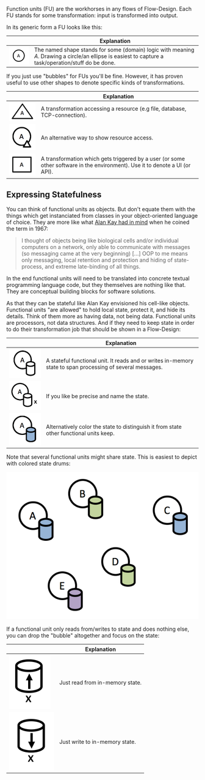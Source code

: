 Function units (FU) are the workhorses in any flows of Flow-Design. Each FU stands for some transformation: input is transformed into output.

In its generic form a FU looks like this:

|  	|   Explanation	|
|---	|---	|
|   ![Generic functional unit](images/functional_units/generic.png)	|   The named shape stands for some (domain) logic with meaning _A_. Drawing a circle/an ellipse is easiest to capture a task/operation/stuff do be done.	|

If you just use "bubbles" for FUs you'll be fine. However, it has proven useful to use other shapes to denote specific kinds of transformations.

|  	|   Explanation	|
|---	|---	|
|   ![Generic functional unit](images/functional_units/provider.png)	|   A transformation accessing a resource (e.g file, database, TCP-connection).	|
|   ![Resoure accessing function unit](images/functional_units/provider2.png)	|   An alternative way to show resource access.	|
|   ![Interacting functional unit](images/functional_units/portal.png)	|   A transformation which gets triggered by a user (or some other software in the environment). Use it to denote a UI (or API).	|

## Expressing Statefulness
You can think of functional units as objects. But don't equate them with the things which get instanciated from classes in your object-oriented language of choice. They are more like what [Alan Kay had in mind](http://userpage.fu-berlin.de/~ram/pub/pub_jf47ht81Ht/doc_kay_oop_en) when he coined the term in 1967:

> I thought of objects being like biological cells and/or individual computers on a network, only able to communicate with messages (so messaging came at the very beginning) [...] OOP to me means only messaging, local retention and protection and hiding of state-process, and extreme late-binding of all things.

In the end functional units will need to be translated into concrete textual programming language code, but they themselves are nothing like that. They are conceptual building blocks for software solutions.

As that they can be stateful like Alan Kay envisioned his cell-like objects. Functional units "are allowed" to hold local state, protect it, and hide its details. Think of them more as having data, not being data. Functional units are processors, not data structures. And if they need to keep state in order to do their transformation job that should be shown in a Flow-Design:

|  	|   Explanation	|
|---	|---	|
|   ![Stateful functional unit](images/functional_units/stateful.png)	|   A stateful functional unit. It reads and or writes in-memory state to span processing of several messages.	|
|   ![Named state](images/functional_units/stateful_named.png)	|   If you like be precise and name the state. 	|
|   ![Colored state](images/functional_units/stateful_colored.png)	|   Alternatively color the state to distinguish it from state other functional units keep.	|

Note that several functional units might share state. This is easiest to depict with colored state drums:

![Function units sharing state](images/functional_units/shared_state.png)

If a functional unit only reads from/writes to state and does nothing else, you can drop the "bubble" altogether and focus on the state:

|  	|   Explanation	|
|---	|---	|
|   ![Reading state](images/functional_units/read_state.png)	|   Just read from in-memory state.	|
|   ![Writing state](images/functional_units/write_state.png)	|   Just write to in-memory state. 	|
